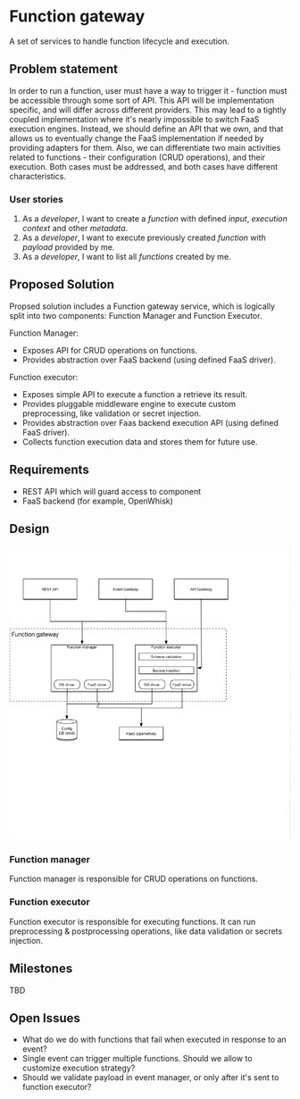 # Function gateway

A set of services to handle function lifecycle and execution.

## Problem statement

In order to run a function, user must have a way to trigger it - function must be accessible through some sort of API. This API will be implementation specific, and will differ across different providers. This may lead to a tightly coupled implementation where it's nearly impossible to switch FaaS execution engines. Instead, we should define an API that we own, and that allows us to eventually change the FaaS implementation if needed by providing adapters for them. Also, we can differentiate two main activities related to functions - their configuration (CRUD operations), and their execution. Both cases must be addressed, and both cases have different characteristics.

### User stories

1. As a *developer*, I want to create a *function* with defined *input*, *execution context* and other *metadata*.
2. As a *developer*, I want to execute previously created *function* with *payload* provided by me.
3. As a *developer*, I want to list all *functions* created by me.

## Proposed Solution

Propsed solution includes a Function gateway service, which is logically split into two components: Function Manager and Function Executor. 

Function Manager:
* Exposes API for CRUD operations on functions.
* Provides abstraction over FaaS backend (using defined FaaS driver). 

Function executor:
* Exposes simple API to execute a function a retrieve its result.
* Provides pluggable middleware engine to execute custom preprocessing, like validation or secret injection.
* Provides abstraction over Faas backend execution API (using defined FaaS driver).
* Collects function execution data and stores them for future use.

## Requirements

* REST API which will guard access to component
* FaaS backend (for example, OpenWhisk)

## Design

![function gateway](function-gateway.png "VMware serverless function gateway")

### Function manager
Function manager is responsible for CRUD operations on functions.

### Function executor
Function executor is responsible for executing functions. It can run preprocessing & postprocessing operations, like data validation or secrets injection.

## Milestones

TBD

## Open Issues

* What do we do with functions that fail when executed in response to an event?
* Single event can trigger multiple functions. Should we allow to customize execution strategy?
* Should we validate payload in event manager, or only after it's sent to function executor?
